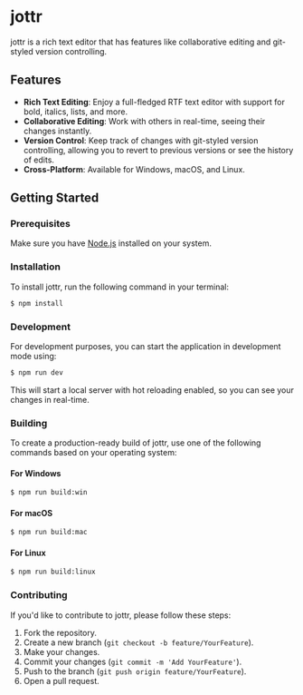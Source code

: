 # jottr

jottr is a rich text editor that has features like collaborative editing and git-styled version controlling.

## Features

- **Rich Text Editing**: Enjoy a full-fledged RTF text editor with support for bold, italics, lists, and more.
- **Collaborative Editing**: Work with others in real-time, seeing their changes instantly.
- **Version Control**: Keep track of changes with git-styled version controlling, allowing you to revert to previous versions or see the history of edits.
- **Cross-Platform**: Available for Windows, macOS, and Linux.

## Getting Started

### Prerequisites

Make sure you have [Node.js](https://nodejs.org/) installed on your system.

### Installation

To install jottr, run the following command in your terminal:

```bash
$ npm install
```

### Development

For development purposes, you can start the application in development mode using:

```bash
$ npm run dev
```

This will start a local server with hot reloading enabled, so you can see your changes in real-time.

### Building

To create a production-ready build of jottr, use one of the following commands based on your operating system:

#### For Windows

```bash
$ npm run build:win
```

#### For macOS

```bash
$ npm run build:mac
```

#### For Linux

```bash
$ npm run build:linux
```

### Contributing

If you'd like to contribute to jottr, please follow these steps:

1. Fork the repository.
2. Create a new branch (`git checkout -b feature/YourFeature`).
3. Make your changes.
4. Commit your changes (`git commit -m 'Add YourFeature'`).
5. Push to the branch (`git push origin feature/YourFeature`).
6. Open a pull request.